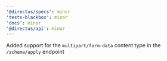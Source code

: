 ```yaml
---
'@directus/specs': minor
'tests-blackbox': minor
'docs': minor
'@directus/api': minor
---
```


Added support for the `multipart/form-data` content type in the `/schema/apply` endpoint
